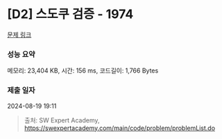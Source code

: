 # [D2] 스도쿠 검증 - 1974 

[문제 링크](https://swexpertacademy.com/main/code/problem/problemDetail.do?contestProbId=AV5Psz16AYEDFAUq) 

### 성능 요약

메모리: 23,404 KB, 시간: 156 ms, 코드길이: 1,766 Bytes

### 제출 일자

2024-08-19 19:11



> 출처: SW Expert Academy, https://swexpertacademy.com/main/code/problem/problemList.do